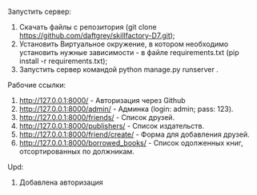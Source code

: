 Запустить сервер:
1) Скачать файлы с репозитория (git clone https://github.com/daftgrey/skillfactory-D7.git);
2) Установить Виртуальное окружение, в котором необходимо установить нужные зависимости - в файле requirements.txt (pip install -r requirements.txt);
3) Запустить сервер командой python manage.py runserver .

Рабочие ссылки:
1. http://127.0.0.1:8000/ - Авторизация через Github
2. http://127.0.0.1:8000/admin/ - Админка (login: admin; pass: 123).
3. http://127.0.0.1:8000/friends/ - Список друзей.
4. http://127.0.0.1:8000/publishers/ - Список издательств.
5. http://127.0.0.1:8000/friend/create/ - Форма для добавления друзей.
6. http://127.0.0.1:8000/borrowed_books/ - Список одолженных книг, отсортированных по должникам.


Upd:
1) Добавлена авторизация
